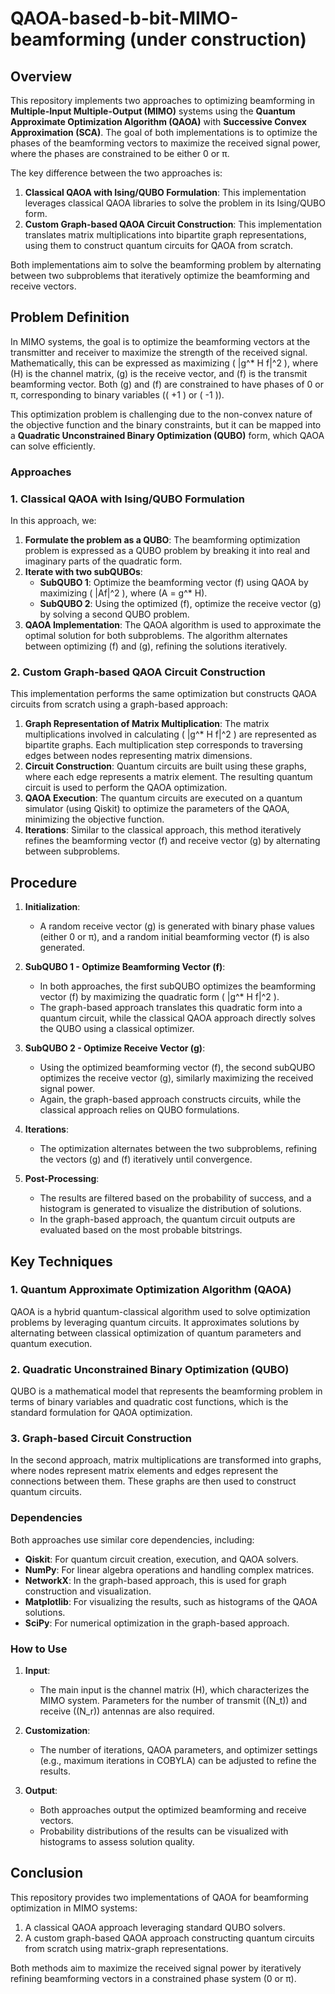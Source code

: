 # QAOA-based-b-bit-MIMO-beamforming (under construction)

## Overview
This repository implements two approaches to optimizing beamforming in **Multiple-Input Multiple-Output (MIMO)** systems using the **Quantum Approximate Optimization Algorithm (QAOA)** with **Successive Convex Approximation (SCA)**. The goal of both implementations is to optimize the phases of the beamforming vectors to maximize the received signal power, where the phases are constrained to be either 0 or π.

The key difference between the two approaches is:
1. **Classical QAOA with Ising/QUBO Formulation**: This implementation leverages classical QAOA libraries to solve the problem in its Ising/QUBO form.
2. **Custom Graph-based QAOA Circuit Construction**: This implementation translates matrix multiplications into bipartite graph representations, using them to construct quantum circuits for QAOA from scratch.

Both implementations aim to solve the beamforming problem by alternating between two subproblems that iteratively optimize the beamforming and receive vectors.

## Problem Definition

In MIMO systems, the goal is to optimize the beamforming vectors at the transmitter and receiver to maximize the strength of the received signal. Mathematically, this can be expressed as maximizing \( |g^* H f|^2 \), where \(H\) is the channel matrix, \(g\) is the receive vector, and \(f\) is the transmit beamforming vector. Both \(g\) and \(f\) are constrained to have phases of 0 or π, corresponding to binary variables (\( +1 \) or \( -1 \)).

This optimization problem is challenging due to the non-convex nature of the objective function and the binary constraints, but it can be mapped into a **Quadratic Unconstrained Binary Optimization (QUBO)** form, which QAOA can solve efficiently.

### Approaches

### 1. Classical QAOA with Ising/QUBO Formulation

In this approach, we:
1. **Formulate the problem as a QUBO**: The beamforming optimization problem is expressed as a QUBO problem by breaking it into real and imaginary parts of the quadratic form.
2. **Iterate with two subQUBOs**:
   - **SubQUBO 1**: Optimize the beamforming vector \(f\) using QAOA by maximizing \( |Af|^2 \), where \(A = g^* H\).
   - **SubQUBO 2**: Using the optimized \(f\), optimize the receive vector \(g\) by solving a second QUBO problem.
3. **QAOA Implementation**: The QAOA algorithm is used to approximate the optimal solution for both subproblems. The algorithm alternates between optimizing \(f\) and \(g\), refining the solutions iteratively.

### 2. Custom Graph-based QAOA Circuit Construction

This implementation performs the same optimization but constructs QAOA circuits from scratch using a graph-based approach:
1. **Graph Representation of Matrix Multiplication**: The matrix multiplications involved in calculating \( |g^* H f|^2 \) are represented as bipartite graphs. Each multiplication step corresponds to traversing edges between nodes representing matrix dimensions.
2. **Circuit Construction**: Quantum circuits are built using these graphs, where each edge represents a matrix element. The resulting quantum circuit is used to perform the QAOA optimization.
3. **QAOA Execution**: The quantum circuits are executed on a quantum simulator (using Qiskit) to optimize the parameters of the QAOA, minimizing the objective function.
4. **Iterations**: Similar to the classical approach, this method iteratively refines the beamforming vector \(f\) and receive vector \(g\) by alternating between subproblems.

## Procedure

1. **Initialization**: 
   - A random receive vector \(g\) is generated with binary phase values (either 0 or π), and a random initial beamforming vector \(f\) is also generated.
   
2. **SubQUBO 1 - Optimize Beamforming Vector \(f\)**:
   - In both approaches, the first subQUBO optimizes the beamforming vector \(f\) by maximizing the quadratic form \( |g^* H f|^2 \).
   - The graph-based approach translates this quadratic form into a quantum circuit, while the classical QAOA approach directly solves the QUBO using a classical optimizer.

3. **SubQUBO 2 - Optimize Receive Vector \(g\)**:
   - Using the optimized beamforming vector \(f\), the second subQUBO optimizes the receive vector \(g\), similarly maximizing the received signal power.
   - Again, the graph-based approach constructs circuits, while the classical approach relies on QUBO formulations.

4. **Iterations**:
   - The optimization alternates between the two subproblems, refining the vectors \(g\) and \(f\) iteratively until convergence.

5. **Post-Processing**:
   - The results are filtered based on the probability of success, and a histogram is generated to visualize the distribution of solutions.
   - In the graph-based approach, the quantum circuit outputs are evaluated based on the most probable bitstrings.

## Key Techniques

### 1. Quantum Approximate Optimization Algorithm (QAOA)
QAOA is a hybrid quantum-classical algorithm used to solve optimization problems by leveraging quantum circuits. It approximates solutions by alternating between classical optimization of quantum parameters and quantum execution.

### 2. Quadratic Unconstrained Binary Optimization (QUBO)
QUBO is a mathematical model that represents the beamforming problem in terms of binary variables and quadratic cost functions, which is the standard formulation for QAOA optimization.

### 3. Graph-based Circuit Construction
In the second approach, matrix multiplications are transformed into graphs, where nodes represent matrix elements and edges represent the connections between them. These graphs are then used to construct quantum circuits.

### Dependencies

Both approaches use similar core dependencies, including:
- **Qiskit**: For quantum circuit creation, execution, and QAOA solvers.
- **NumPy**: For linear algebra operations and handling complex matrices.
- **NetworkX**: In the graph-based approach, this is used for graph construction and visualization.
- **Matplotlib**: For visualizing the results, such as histograms of the QAOA solutions.
- **SciPy**: For numerical optimization in the graph-based approach.

### How to Use

1. **Input**:
   - The main input is the channel matrix \(H\), which characterizes the MIMO system. Parameters for the number of transmit (\(N_t\)) and receive (\(N_r\)) antennas are also required.

2. **Customization**:
   - The number of iterations, QAOA parameters, and optimizer settings (e.g., maximum iterations in COBYLA) can be adjusted to refine the results.

3. **Output**:
   - Both approaches output the optimized beamforming and receive vectors.
   - Probability distributions of the results can be visualized with histograms to assess solution quality.

## Conclusion

This repository provides two implementations of QAOA for beamforming optimization in MIMO systems:
1. A classical QAOA approach leveraging standard QUBO solvers.
2. A custom graph-based QAOA approach constructing quantum circuits from scratch using matrix-graph representations.

Both methods aim to maximize the received signal power by iteratively refining beamforming vectors in a constrained phase system (0 or π).
